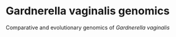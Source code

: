 Gardnerella vaginalis genomics
========================

Comparative and evolutionary genomics of _Gardnerella vaginalis_
